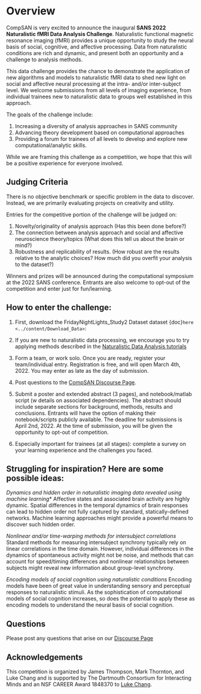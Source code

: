 # Overview
CompSAN is very excited to announce the inaugural **SANS 2022 Naturalistic fMRI Data Analysis Challenge**. Naturalistic functional magnetic resonance imaging (fMRI) provides a unique opportunity to study the neural basis of social, cognitive, and affective processing. Data from naturalistic conditions are rich and dynamic, and present both an opportunity and a challenge to analysis methods.

This data challenge provides the chance to demonstrate the application of new algorithms and models to naturalistic fMRI data to shed new light on social and affective neural processing at the intra- and/or inter-subject level. We welcome submissions from all levels of imaging experience, from individual trainees new to naturalistic data to groups well established in this approach.

The goals of the challenge include: 
1. Increasing a diversity of analysis approaches in SANS community
2. Advancing theory development based on computational approaches
3. Providing a forum for trainees of all levels to develop and explore new computational/analytic skills. 

While we are framing this challenge as a competition, we hope that this will be a positive experience for everyone involved.

## Judging Criteria
There is no objective benchmark or specific problem in the data to discover. Instead, we are primarily evaluating projects on creativity and utility.

Entries for the competitive portion of the challenge will be judged on:
1. Novelty/originality of analysis approach (Has this been done before?)
2. The connection between analysis approach and social and affective neuroscience theory/topics (What does this tell us about the brain or mind?)
3. Robustness and replicability of results. (How robust are the results relative to the analytic choices? How much did you overfit your analysis to the dataset?)

Winners and prizes will be announced during the computational symposium at the 2022 SANS conference. Entrants are also welcome to opt-out of the competition and enter just for fun/learning.

## How to enter the challenge:
1. First, download the FridayNightLights_Study2 Dataset dataset {doc}`here <../content/Download_Data>`:

2. If you are new to naturalistic data processing, we encourage you to try applying methods described in the [Naturalistic Data Analysis tutorials](https://naturalistic-data.org)

3. Form a team, or work solo. Once you are ready, register your team/individual entry. Registration is free, and will open March 4th, 2022. You may enter as late as the day of submission.

4. Post questions to the [CompSAN Discourse Page](https://www.askpbs.org/c/compsan-data-competition/25).

5. Submit a poster and extended abstract (3 pages), and notebook/matlab script (w details on associated dependencies). The abstract should include separate sections for background, methods, results and conclusions. Entrants will have the option of making their notebook/scripts publicly available. The deadline for submissions is April 2nd, 2022. At the time of submission, you will be given the opportunity to opt-out of competition.

6. Especially important for trainees (at all stages): complete a survey on your learning experience and the challenges you faced.

## Struggling for inspiration? Here are some possible ideas:
*Dynamics and hidden order in naturalistic imaging data revealed using machine learning**
Affective states and associated brain activity are highly dynamic. Spatial differences in the temporal dynamics of brain responses can lead to hidden order not fully captured by standard, statically-defined networks. Machine learning approaches might provide a powerful means to discover such hidden order.

*Nonlinear and/or time-warping methods for intersubject correlations*
Standard methods for measuring intersubject synchrony typically rely on linear correlations in the time domain. However, individual differences in the dynamics of spontaneous activity might not be noise, and methods that can account for speed/timing differences and nonlinear relationships between subjects might reveal new information about group-level synchrony.

*Encoding models of social cognition using naturalistic conditions*
Encoding models have been of great value in understanding sensory and perceptual responses to naturalistic stimuli. As the sophistication of computational models of social cognition increases, so does the potential to apply these as encoding models to understand the neural basis of social cognition.

## Questions
Please post any questions that arise on our [Discourse Page](https://www.askpbs.org/c/compsan-data-competition)

## Acknowledgements
This competition is organized by James Thompson, Mark Thornton, and Luke Chang and is supported by The Dartmouth Consortium for Interacting Minds and an NSF CAREER Award 1848370 to [Luke Chang](http://cosanlab.com).